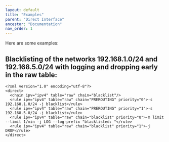 ```yaml
---
layout: default
title: "Examples"
parent: "Direct Interface"
ancestor: "Documentation"
nav_order: 1
---
```


Here are some examples:

## Blacklisting of the networks 192.168.1.0/24 and 192.168.5.0/24 with logging and dropping early in the raw table: 

    <?xml version="1.0" encoding="utf-8"?>
    <direct>
      <chain ipv="ipv4" table="raw" chain="blacklist"/>
      <rule ipv="ipv4" table="raw" chain="PREROUTING" priority="0">-s 192.168.1.0/24 -j blacklist</rule>
      <rule ipv="ipv4" table="raw" chain="PREROUTING" priority="1">-s 192.168.5.0/24 -j blacklist</rule>
      <rule ipv="ipv4" table="raw" chain="blacklist" priority="0">-m limit --limit 1/min -j LOG --log-prefix "blacklisted: "</rule>
      <rule ipv="ipv4" table="raw" chain="blacklist" priority="1">-j DROP</rule>
    </direct>